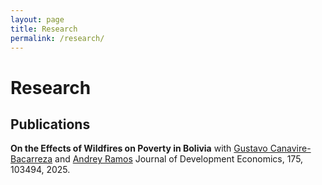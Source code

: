```yaml
---
layout: page
title: Research
permalink: /research/
---
```


# Research

## Publications
**On the Effects of Wildfires on Poverty in Bolivia**
with [Gustavo Canavire-Bacarreza](https://gcanavire.com) and [Andrey Ramos](https://anramosr.github.io/)
Journal of Development Economics, 175, 103494, 2025.

